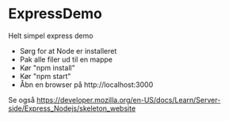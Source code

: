 # ExpressDemo

Helt simpel express demo

- Sørg for at Node er installeret
- Pak alle filer ud til en mappe
- Kør "npm install"
- Kør "npm start"
- Åbn en browser på http://localhost:3000

Se også https://developer.mozilla.org/en-US/docs/Learn/Server-side/Express_Nodejs/skeleton_website
